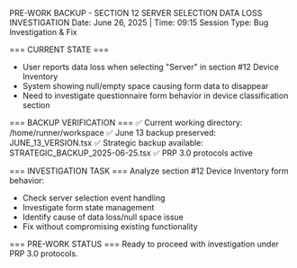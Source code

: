 PRE-WORK BACKUP - SECTION 12 SERVER SELECTION DATA LOSS INVESTIGATION
Date: June 26, 2025 | Time: 09:15
Session Type: Bug Investigation & Fix

=== CURRENT STATE ===
- User reports data loss when selecting "Server" in section #12 Device Inventory
- System showing null/empty space causing form data to disappear
- Need to investigate questionnaire form behavior in device classification section

=== BACKUP VERIFICATION ===
✅ Current working directory: /home/runner/workspace
✅ June 13 backup preserved: JUNE_13_VERSION.tsx
✅ Strategic backup available: STRATEGIC_BACKUP_2025-06-25.tsx
✅ PRP 3.0 protocols active

=== INVESTIGATION TASK ===
Analyze section #12 Device Inventory form behavior:
- Check server selection event handling
- Investigate form state management
- Identify cause of data loss/null space issue
- Fix without compromising existing functionality

=== PRE-WORK STATUS ===
Ready to proceed with investigation under PRP 3.0 protocols.